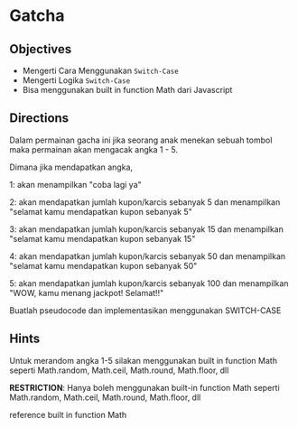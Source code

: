 # Gatcha
## Objectives
- Mengerti Cara Menggunakan `Switch-Case`
- Mengerti Logika `Switch-Case`
- Bisa menggunakan built in function Math dari Javascript
## Directions
Dalam permainan gacha ini jika seorang anak menekan sebuah tombol maka permainan akan mengacak angka 1 - 5.

Dimana jika mendapatkan angka, 

1: akan menampilkan "coba lagi ya" 

2: akan mendapatkan jumlah kupon/karcis sebanyak 5 dan menampilkan "selamat kamu mendapatkan kupon sebanyak 5" 

3: akan mendapatkan jumlah kupon/karcis sebanyak 15 dan menampilkan "selamat kamu mendapatkan kupon sebanyak 15" 

4: akan mendapatkan jumlah kupon/karcis sebanyak 50 dan menampilkan "selamat kamu mendapatkan kupon sebanyak 50"

5: akan mendapatkan jumlah kupon/karcis sebanyak 100 dan menampilkan "WOW, kamu menang jackpot! Selamat!!"

Buatlah pseudocode dan implementasikan menggunakan SWITCH-CASE

## Hints
Untuk merandom angka 1-5 silakan menggunakan built in function Math seperti Math.random, Math.ceil, Math.round, Math.floor, dll

**RESTRICTION**: Hanya boleh menggunakan built-in function Math seperti Math.random, Math.ceil, Math.round, Math.floor, dll

reference built in function Math
